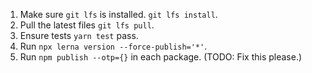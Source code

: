 1. Make sure `git lfs` is installed. `git lfs install`.
2. Pull the latest files `git lfs pull`. 
3. Ensure tests `yarn test` pass.
5. Run `npx lerna version --force-publish='*'`.
6. Run `npm publish --otp={}` in each package. (TODO: Fix this please.)

